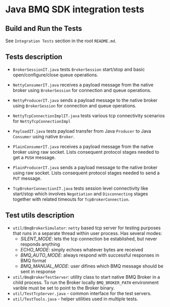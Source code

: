 # Java BMQ SDK integration tests

## Build and Run the Tests

See `Integration Tests` section in the root `README.md`.

## Tests description

- `BrokerSessionIT.java` tests `BrokerSession` start/stop and basic
  open/configure/close queue operations.

- `NettyConsumerIT.java` receives a payload message from the native broker
  using `BrokerSession` for connection and queue operations.

- `NettyProducerIT.java` sends a payload message to the native broker using
  `BrokerSession` for connection and queue operations.

- `NettyTcpConnectionImplIT.java` tests various tcp connectivity scenarios for
  `NettyTcpConnectionImpl`

- `PayloadIT.java` tests payload transfer from Java `Producer` to Java
  `Consumer` using native `Broker`.

- `PlainConsumerIT.java` receives a payload message from the native broker
  using raw socket. Lists consequent protocol stages needed to get a `PUSH`
  message.

- `PlainProducerIT.java` sends a payload message to the native broker using raw
  socket. Lists consequent protocol stages needed to send a `PUT` message.

- `TcpBrokerConnectionIT.java` tests session level connectivity like start/stop
  which involves `Negotiation` and `Disconnecting` stages together with related
  timeouts for `TcpBrokerConnection`.

## Test utils description

- `util/BmqBrokerSimulator`: `netty` based tcp server for testing purposes
  that runs in a separate thread within user process. Has several modes:
  - *SILENT_MODE*: lets the tcp connection be established, but never
    responds anything
  - *ECHO_MODE*: simply echoes whatever bytes are received
  - *BMQ_AUTO_MODE*: always respond with successful responses in BMQ format
  - *BMQ_MANUAL_MODE*: user difines which BMQ message should be sent in
    response
- `util/BmqBrokerTestServer`: utility class to start native BMQ Broker in a
  child process.  To run the Broker locally `BMQ_BROKER_PATH` environment
  varible must be set to point to the Broker binary.
- `util/TestTcpServer.java` - common interface for the test servers.
- `util/TestTools.java` - helper utilities used in multiple tests.

